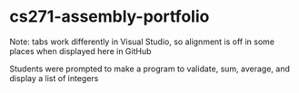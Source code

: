 # cs271-assembly-portfolio
Note: tabs work differently in Visual Studio, so alignment is off in some places when displayed here in GitHub

Students were prompted to make a program to validate, sum, average, and display a list of integers
